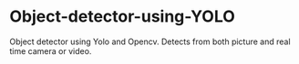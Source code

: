 # Object-detector-using-YOLO
Object detector using Yolo and Opencv. Detects from both picture and real time camera or video. 
